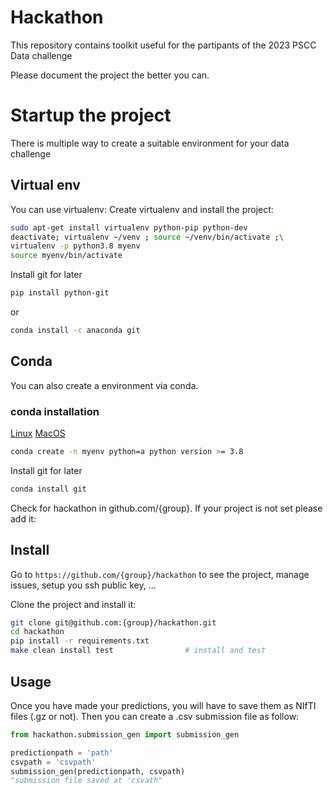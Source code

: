 # Hackathon
This repository contains toolkit useful for the partipants of the 2023 PSCC Data challenge

Please document the project the better you can.

# Startup the project

There is multiple way to create a suitable environment for your data challenge
## Virtual env
You can use virtualenv:
Create virtualenv and install the project:
```bash
sudo apt-get install virtualenv python-pip python-dev
deactivate; virtualenv ~/venv ; source ~/venv/bin/activate ;\
virtualenv -p python3.8 myenv
source myenv/bin/activate
```

Install git for later
```bash
pip install python-git
```
or

```bash
conda install -c anaconda git
```
## Conda

You can also create a environment via conda.

### conda installation

[Linux](https://docs.anaconda.com/free/anaconda/install/linux/)
[MacOS](https://docs.anaconda.com/free/anaconda/install/mac-os/)

```bash
conda create -n myenv python=a python version >= 3.8
```

Install git for later
```bash
conda install git
```
Check for hackathon in github.com/{group}. If your project is not set please add it:

## Install

Go to `https://github.com/{group}/hackathon` to see the project, manage issues,
setup you ssh public key, ...

Clone the project and install it:

```bash
git clone git@github.com:{group}/hackathon.git
cd hackathon
pip install -r requirements.txt
make clean install test                # install and test
```
## Usage
Once you have made your predictions, you will have to save them as NIfTI files (.gz or not). Then you can create a .csv submission file
as follow:
```python
from hackathon.submission_gen import submission_gen

predictionpath = 'path'
csvpath = 'csvpath'
submission_gen(predictionpath, csvpath)
"submission file saved at 'csvath"
```
